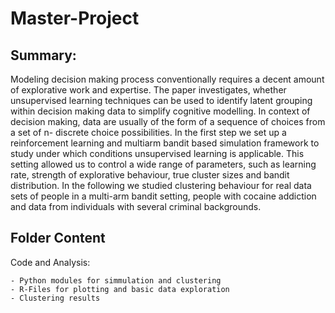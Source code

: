 # Master-Project

## Summary:

Modeling decision making process conventionally requires a decent amount of explorative work and expertise. 
The paper investigates, whether unsupervised learning techniques can be used to identify latent grouping within decision making data to simplify cognitive modelling.
In context of decision making, data are usually of the form of a sequence of choices from a set of n- discrete choice possibilities. 
In the first step we set up a reinforcement learning and multiarm bandit based simulation framework to study under which conditions unsupervised learning is applicable. 
This setting allowed us to control a wide range of parameters, such as learning rate, strength of explorative behaviour, true cluster sizes and bandit distribution.
In the following we studied clustering behaviour for real data sets of people in a multi-arm bandit setting, people with cocaine addiction and data from individuals with several criminal backgrounds.  

## Folder Content

Code and Analysis:
	
	- Python modules for simmulation and clustering
	- R-Files for plotting and basic data exploration
	- Clustering results 



